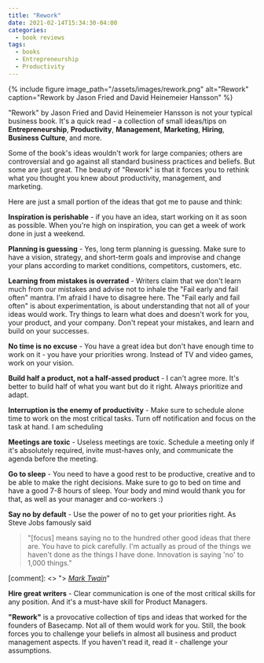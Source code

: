 ```yaml
---
title: "Rework"
date: 2021-02-14T15:34:30-04:00
categories:
  - book reviews
tags:
  - books
  - Entrepreneurship
  - Productivity
---
```



{% include figure image_path="/assets/images/rework.png" alt="Rework" caption="Rework by Jason Fried and David Heinemeier Hansson" %}


"Rework" by Jason Fried and David Heinemeier Hansson is not your typical business book. It's a quick read - a collection of small ideas/tips on **Entrepreneurship**, **Productivity**, **Management**, **Marketing**, **Hiring**, **Business Culture**, and more. 

Some of the book's ideas wouldn't work for large companies; others are controversial and go against all standard business practices and beliefs. But some are just great. The beauty of "Rework" is that it forces you to rethink what you thought you knew about productivity, management, and marketing.  

Here are just a small portion of the ideas that got me to pause and think:

**Inspiration is perishable** - if you have an idea, start working on it as soon as possible. When you're high on inspiration, you can get a week of work done in just a weekend.

**Planning is guessing** - Yes, long term planning is guessing. Make sure to have a vision, strategy, and short-term goals and improvise and change your plans according to market conditions, competitors, customers, etc. 

**Learning from mistakes is overrated** - Writers claim that we don't learn much from our mistakes and advise not to inhale the "Fail early and fail often" mantra. I'm afraid I have to disagree here. The "Fail early and fail often" is about experimentation, is about understanding that not all of your ideas would work. Try things to learn what does and doesn't work for you, your product, and your company. Don't repeat your mistakes, and learn and build on your successes. 

**No time is no excuse** - You have a great idea but don't have enough time to work on it - you have your priorities wrong. Instead of TV and video games, work on your vision. 

**Build half a product, not a half-assed product** - I can't agree more. It's better to build half of what you want but do it right. Always prioritize and adapt. 

**Interruption is the enemy of productivity** - Make sure to schedule alone time to work on the most critical tasks. Turn off notification and focus on the task at hand. I am scheduling 

**Meetings are toxic** - Useless meetings are toxic. Schedule a meeting only if it's absolutely required, invite must-haves only, and communicate the agenda before the meeting. 

**Go to sleep** - You need to have a good rest to be productive, creative and to be able to make the right decisions. Make sure to go to bed on time and have a good 7-8 hours of sleep. Your body and mind would thank you for that, as well as your manager and co-workers :)

**Say no by default** - Use the power of no to get your priorities right. As Steve Jobs famously said

> "[focus] means saying no to the hundred other good ideas that there are. You have to pick carefully. I'm actually as proud of the things we haven't done as the things I have done. Innovation is saying 'no' to 1,000 things."

[comment]: <> "> <cite><a href="http://www.brainyquote.com/quotes/quotes/m/marktwain163473.html">Mark Twain</a></cite>"

**Hire great writers** - Clear communication is one of the most critical skills for any position. And it's a must-have skill for Product Managers.

**"Rework"** is a provocative collection of tips and ideas that worked for the founders of Basecamp. Not all of them would work for you. Still, the book forces you to challenge your beliefs in almost all business and product management aspects. If you haven't read it, read it - challenge your assumptions.